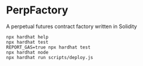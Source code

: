# PerpFactory

A perpetual futures contract factory written in Solidity



```shell
npx hardhat help
npx hardhat test
REPORT_GAS=true npx hardhat test
npx hardhat node
npx hardhat run scripts/deploy.js
```
